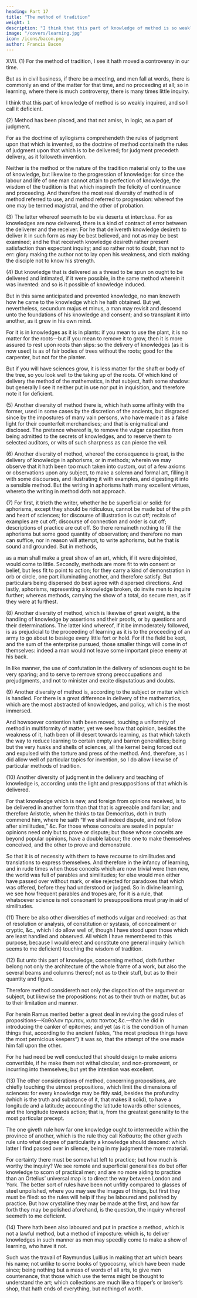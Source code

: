 ```yaml
---
heading: Part 17
title: "The method of tradition"
weight: 1
description: "I think that this part of knowledge of method is so weakly inquired, and so I call it deficient."
image: "/covers/learning.jpg"
icon: /icons/bacon.png
author: Francis Bacon
---
```



XVII. (1) For the method of tradition, I see it hath moved a controversy in our time.  

But as in civil business, if there be a meeting, and men fall at words, there is commonly an end of the matter for that time, and no proceeding at all; so in learning, where there is much controversy, there is many times little inquiry.  

I think that this part of knowledge of method is so weakly inquired, and so I call it deficient.

(2) Method has been placed, and that not amiss, in logic, as a part of judgment.  

For as the doctrine of syllogisms comprehendeth the rules of judgment upon that which is invented, so the doctrine of method containeth the rules of judgment upon that which is to be delivered; for judgment precedeth delivery, as it followeth invention.  

Neither is the method or the nature of the tradition material only to the use of knowledge, but likewise to the progression of knowledge: for since the labour and life of one man cannot attain to perfection of knowledge, the wisdom of the tradition is that which inspireth the felicity of continuance and proceeding.  And therefore the most real diversity of method is of method referred to use, and method referred to progression: whereof the one may be termed magistral, and the other of probation.

(3) The latter whereof seemeth to be via deserta et interclusa.  For as knowledges are now delivered, there is a kind of contract of error between the deliverer and the receiver.  For he that delivereth knowledge desireth to deliver it in such form as may be best believed, and not as may be best examined; and he that receiveth knowledge desireth rather present satisfaction than expectant inquiry; and so rather not to doubt, than not to err: glory making the author not to lay open his weakness, and sloth making the disciple not to know his strength.

(4) But knowledge that is delivered as a thread to be spun on ought to be delivered and intimated, if it were possible, in the same method wherein it was invented: and so is it possible of knowledge induced. 

But in this same anticipated and prevented knowledge, no man knoweth how he came to the knowledge which he hath obtained.  But yet, nevertheless, secundum majus et minus, a man may revisit and descend unto the foundations of his knowledge and consent; and so transplant it into another, as it grew in his own mind.

For it is in knowledges as it is in plants: if you mean to use the plant, it is no matter for the roots—but if you mean to remove it to grow, then it is more assured to rest upon roots than slips: so the delivery of knowledges (as it is now used) is as of fair bodies of trees without the roots; good for the carpenter, but not for the planter.

But if you will have sciences grow, it is less matter for the shaft or body of the tree, so you look well to the taking up of the roots.  Of which kind of delivery the method of the mathematics, in that subject, hath some shadow: but generally I see it neither put in use nor put in inquisition, and therefore note it for deficient.

(5) Another diversity of method there is, which hath some affinity with the former, used in some cases by the discretion of the ancients, but disgraced since by the impostures of many vain persons, who have made it as a false light for their counterfeit merchandises; and that is enigmatical and disclosed.  The pretence whereof is, to remove the vulgar capacities from being admitted to the secrets of knowledges, and to reserve them to selected auditors, or wits of such sharpness as can pierce the veil.

(6) Another diversity of method, whereof the consequence is great, is the delivery of knowledge in aphorisms, or in methods; wherein we may observe that it hath been too much taken into custom, out of a few axioms or observations upon any subject, to make a solemn and formal art, filling it with some discourses, and illustrating it with examples, and digesting it into a sensible method.  But the writing in aphorisms hath many excellent virtues, whereto the writing in method doth not approach.

(7) For first, it trieth the writer, whether he be superficial or solid: for aphorisms, except they should be ridiculous, cannot be made but of the pith and heart of sciences; for discourse of illustration is cut off; recitals of examples are cut off; discourse of connection and order is cut off; descriptions of practice are cut off.  So there remaineth nothing to fill the aphorisms but some good quantity of observation; and therefore no man can suffice, nor in reason will attempt, to write aphorisms, but he that is sound and grounded.  But in methods,

<!-- “Tantum series juncturaque pollet, Tantum de medio sumptis accedit honoris,” -->

as a man shall make a great show of an art, which, if it were disjointed, would come to little.  Secondly, methods are more fit to win consent or belief, but less fit to point to action; for they carry a kind of demonstration in orb or circle, one part illuminating another, and therefore satisfy.  But particulars being dispersed do best agree with dispersed directions.  And lastly, aphorisms, representing a knowledge broken, do invite men to inquire further; whereas methods, carrying the show of a total, do secure men, as if they were at furthest.

(8) Another diversity of method, which is likewise of great weight, is the handling of knowledge by assertions and their proofs, or by questions and their determinations.  The latter kind whereof, if it be immoderately followed, is as prejudicial to the proceeding of learning as it is to the proceeding of an army to go about to besiege every little fort or hold.  For if the field be kept, and the sum of the enterprise pursued, those smaller things will come in of themselves: indeed a man would not leave some important piece enemy at his back.  

In like manner, the use of confutation in the delivery of sciences ought to be very sparing; and to serve to remove strong preoccupations and prejudgments, and not to minister and excite disputatious and doubts.

(9) Another diversity of method is, according to the subject or matter which is handled.  For there is a great difference in delivery of the mathematics, which are the most abstracted of knowledges, and policy, which is the most immersed.  

And howsoever contention hath been moved, touching a uniformity of method in multiformity of matter, yet we see how that opinion, besides the weakness of it, hath been of ill desert towards learning, as that which taketh the way to reduce learning to certain empty and barren generalities; being but the very husks and shells of sciences, all the kernel being forced out and expulsed with the torture and press of the method.  And, therefore, as I did allow well of particular topics for invention, so I do allow likewise of particular methods of tradition.

(10) Another diversity of judgment in the delivery and teaching of knowledge is, according unto the light and presuppositions of that which is delivered.

For that knowledge which is new, and foreign from opinions received, is to be delivered in another form than that that is agreeable and familiar; and therefore Aristotle, when he thinks to tax Democritus, doth in truth commend him, where he saith “If we shall indeed dispute, and not follow after similitudes,” &c.  For those whose conceits are seated in popular opinions need only but to prove or dispute; but those whose conceits are beyond popular opinions, have a double labour; the one to make themselves conceived, and the other to prove and demonstrate.

So that it is of necessity with them to have recourse to similitudes and translations to express themselves.  And therefore in the infancy of learning, and in rude times when those conceits which are now trivial were then new, the world was full of parables and similitudes; for else would men either have passed over without mark, or else rejected for paradoxes that which was offered, before they had understood or judged.  So in divine learning, we see how frequent parables and tropes are, for it is a rule, that whatsoever science is not consonant to presuppositions must pray in aid of similitudes.

(11) There be also other diversities of methods vulgar and received: as that of resolution or analysis, of constitution or systasis, of concealment or cryptic, &c., which I do allow well of, though I have stood upon those which are least handled and observed.  All which I have remembered to this purpose, because I would erect and constitute one general inquiry (which seems to me deficient) touching the wisdom of tradition.

(12) But unto this part of knowledge, concerning method, doth further belong not only the architecture of the whole frame of a work, but also the several beams and columns thereof; not as to their stuff, but as to their quantity and figure.

Therefore method considereth not only the disposition of the argument or subject, but likewise the propositions: not as to their truth or matter, but as to their limitation and manner.

For herein Ramus merited better a great deal in reviving the good rules of propositions—Καθολον πρωτον, κυτα παντος &c.—than he did in introducing the canker of epitomes; and yet (as it is the condition of human things that, according to the ancient fables, “the most precious things have the most pernicious keepers”) it was so, that the attempt of the one made him fall upon the other.  

For he had need be well conducted that should design to make axioms convertible, if he make them not withal circular, and non-promovent, or incurring into themselves; but yet the intention was excellent.

(13) The other considerations of method, concerning propositions, are chiefly touching the utmost propositions, which limit the dimensions of sciences: for every knowledge may be fitly said, besides the profundity (which is the truth and substance of it, that makes it solid), to have a longitude and a latitude; accounting the latitude towards other sciences, and the longitude towards action; that is, from the greatest generality to the most particular precept.  

The one giveth rule how far one knowledge ought to intermeddle within the province of another, which is the rule they call Καθαυτο; the other giveth rule unto what degree of particularity a knowledge should descend: which latter I find passed over in silence, being in my judgment the more material.

For certainty there must be somewhat left to practice; but how much is worthy the inquiry?  We see remote and superficial generalities do but offer knowledge to scorn of practical men; and are no more aiding to practice than an Ortelius’ universal map is to direct the way between London and York.  The better sort of rules have been not unfitly compared to glasses of steel unpolished, where you may see the images of things, but first they must be filed: so the rules will help if they be laboured and polished by practice.  But how crystalline they may be made at the first, and how far forth they may be polished aforehand, is the question, the inquiry whereof seemeth to me deficient.

(14) There hath been also laboured and put in practice a method, which is not a lawful method, but a method of imposture: which is, to deliver knowledges in such manner as men may speedily come to make a show of learning, who have it not.

Such was the travail of Raymundus Lullius in making that art which bears his name; not unlike to some books of typocosmy, which have been made since; being nothing but a mass of words of all arts, to give men countenance, that those which use the terms might be thought to understand the art; which collections are much like a fripper’s or broker’s shop, that hath ends of everything, but nothing of worth.